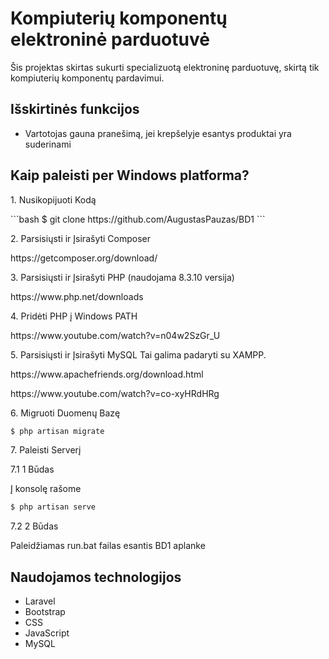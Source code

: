 # Kompiuterių komponentų elektroninė parduotuvė

Šis projektas skirtas sukurti specializuotą elektroninę parduotuvę, skirtą tik kompiuterių komponentų pardavimui.

## Išskirtinės funkcijos

- Vartotojas gauna pranešimą, jei krepšelyje esantys produktai yra suderinami

## Kaip paleisti per Windows platforma?


<p> 1. Nusikopijuoti Kodą </p>
```bash
$ git clone https://github.com/AugustasPauzas/BD1
```

<p> 2. Parsisiųsti ir Įsirašyti Composer </p>
<p> https://getcomposer.org/download/ </p>

<p>3. Parsisiųsti ir Įsirašyti PHP (naudojama 8.3.10 versija)  </p>
<p> https://www.php.net/downloads </p>

<p> 4. Pridėti PHP į Windows PATH  </p>
<p> https://www.youtube.com/watch?v=n04w2SzGr_U </p>

<p>5. Parsisiųsti ir Įsirašyti MySQL Tai galima padaryti su XAMPP.  </p>
<p> https://www.apachefriends.org/download.html </p>
<p>https://www.youtube.com/watch?v=co-xyHRdHRg  </p>

<p>6. Migruoti Duomenų Bazę  </p>

```bash
$ php artisan migrate
```  


<p> 7. Paleisti Serverį </p>
<p> 7.1 1 Būdas</p>
<p> Į konsolę rašome </p>
    
```bash
$ php artisan serve
``` 
<p> 7.2 2 Būdas</p>
<p> Paleidžiamas run.bat failas esantis BD1 aplanke </p>
    

## Naudojamos technologijos

- Laravel
- Bootstrap
- CSS
- JavaScript
- MySQL


